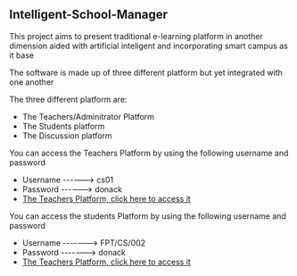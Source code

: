 <h2>Intelligent-School-Manager</h2>
<p>This project aims to present traditional e-learning platform in another dimension aided with artificial inteligent and incorporating smart campus as it base</P>
<p>The software is made up of three different platform but yet integrated with one another</p>
<p>The three different platform are:</p>
<ul>
<li>The Teachers/Adminitrator Platform</li>
<li>The Students platform</li>
<li>The Discussion platform</li>
</ul>
<p>You can access the Teachers Platform by using the following username and password</p>
<ul>
  <li>Username ------> cs01</li>
  <li>Password ------> donack</li>
  <li><a href="https://nigerbuyers.com.ng/edu/isms/teacher">The Teachers Platform, click here to access it</a></li>
 </ul>
 <p>You can access the students Platform by using the following username and password</p>
 <ul>
  <li>Username -------> FPT/CS/002</li>
  <li>Password -------> donack</li>
  <li><a href="https://nigerbuyers.com.ng/edu/isms/student">The Teachers Platform, click here to access it</a></li>
  </ul>
  
